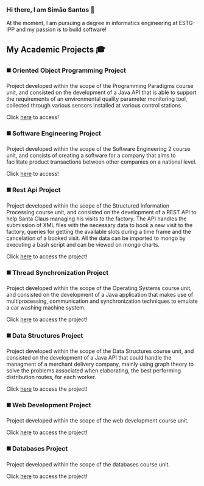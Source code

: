 ### Hi there, I am Simão Santos 👋
At the moment, I am pursuing a degree in informatics engineering at ESTG-IPP and my passion is to build software!

## My Academic Projects :mortar_board:

### :black_medium_square: Oriented Object Programming Project
Project developed within the scope of the Programming Paradigms course unit, and consisted on the development of a Java API that is able to support the requirements of an environmental quality parameter monitoring tool, collected through various sensors installed at various control stations.

Click [here](https://github.com/simaosantos01/oriented-object-programming-project) to access!

### :black_medium_square: Software Engineering Project
Project developed within the scope of the Software Engineering 2 course unit, and consists of creating a software for a company that aims to facilitate product transactions between other companies on a national level.

Click [here](https://github.com/simaosantos01/software-engineering-project) to access!

### :black_medium_square: Rest Api Project
Project developed within the scope of the Structured Information Processing course unit, and consisted on the development of a REST API to help Santa Claus managing his visits to the factory. The API handles the submission of XML files with the necessary data to book a new visit to the factory, queries for getting the available slots during a time frame and the cancelation of a booked visit. All the data can be imported to mongo by executing a bash script and can be viewed on mongo charts.

Click [here](https://github.com/simaosantos01/rest-api-project) to access the project!

### :black_medium_square: Thread Synchronization Project
Project developed within the scope of the Operating Systems course unit, and consisted on the development of a Java application that makes use of multiprocessing, communication and synchronization techniques to emulate a car washing machine system.

Click [here](https://github.com/simaosantos01/thread-synchronization-project) to access the project!

### :black_medium_square: Data Structures Project
Project developed within the scope of the Data Structures course unit, and consisted on the development of a Java API that could handle the managment of a merchant delivery company, mainly using graph theory to solve the problems associated when elaborating, the best performing distribution routes, for each worker.

Click [here](https://github.com/simaosantos01/data-structures-project) to access the project!

### :black_medium_square: Web Development Project
Project developed within the scope of the web development course unit.

Click [here](https://github.com/simaosantos01/web-development-project) to access the project!

### :black_medium_square: Databases Project
Project developed within the scope of the databases course unit.

Click [here](https://github.com/simaosantos01/databases-project) to access the project!
